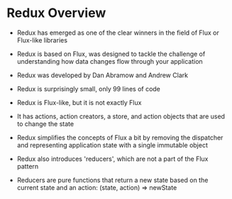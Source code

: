 # Redux Overview

- Redux has emerged as one of the clear winners in the field of Flux or
  Flux-like libraries

- Redux is based on Flux, was designed to tackle the challenge of understanding
  how data changes flow through your application

- Redux was developed by Dan Abramow and Andrew Clark

- Redux is surprisingly small, only 99 lines of code

- Redux is Flux-like, but it is not exactly Flux

- It has actions, action creators, a store, and action objects that are used to
  change the state

- Redux simplifies the concepts of Flux a bit by removing the dispatcher and
  representing application state with a single immutable object

- Redux also introduces 'reducers', which are not a part of the Flux pattern

- Reducers are pure functions that return a new state based on the current state
  and an action: (state, action) => newState
